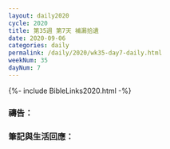 ```yaml
---
layout: daily2020
cycle: 2020
title: 第35週 第7天 補漏拾遺
date: 2020-09-06
categories: daily
permalink: /daily/2020/wk35-day7-daily.html
weekNum: 35
dayNum: 7
---
```


{%- include BibleLinks2020.html -%}

### 禱告：

### 筆記與生活回應：
